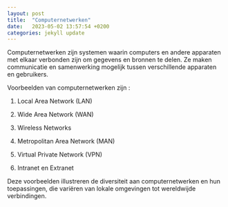 ```yaml
---
layout: post
title:  "Computernetwerken"
date:   2023-05-02 13:57:54 +0200
categories: jekyll update
---
```


Computernetwerken zijn systemen waarin computers en andere apparaten met elkaar verbonden zijn om gegevens en bronnen te delen. Ze maken communicatie en samenwerking mogelijk tussen verschillende apparaten en gebruikers.

Voorbeelden van computernetwerken zijn :

1. Local Area Network (LAN)

2. Wide Area Network (WAN)

3. Wireless Networks

4. Metropolitan Area Network (MAN)

5. Virtual Private Network (VPN)

6. Intranet en Extranet

Deze voorbeelden illustreren de diversiteit aan computernetwerken en hun toepassingen, die variëren van lokale omgevingen tot wereldwijde verbindingen.